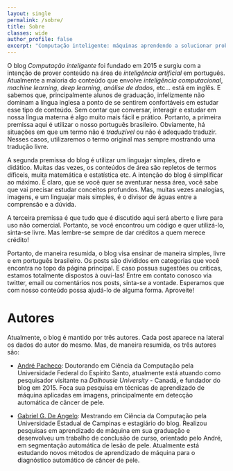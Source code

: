 ```yaml
---
layout: single
permalink: /sobre/
title: Sobre
classes: wide
author_profile: false
excerpt: "Computação inteligente: máquinas aprendendo a solucionar problemas complexos Conceitos, aplicações e desenvolvimento"
---
```



O blog *Computação inteligente* foi fundado em 2015 e surgiu com a intenção de prover conteúdo na área de *inteligência artificial* em português. Atualmente a maioria do conteúdo que envolve *inteligência computacional*, *machine learning*, *deep learning*, *análise de dados*, etc... está em inglês. E sabemos que, principalmente alunos de graduação, infelizmente não dominam a língua inglesa a ponto de se sentirem confortáveis em estudar esse tipo de conteúdo. Sem contar que conversar, interagir e estudar em nossa língua materna é algo muito mais fácil e prático. Portanto, a primeira premissa aqui é utilizar o nosso português brasileiro. Obviamente, há situações em que um termo não é *traduzível* ou não é adequado traduzir. Nesses casos, utilizaremos o termo original mas sempre mostrando uma tradução livre.

A segunda premissa do blog é utilizar um linguajar simples, direto e didático. Muitas das vezes, os conteúdos de área são repletos de termos díficeis, muita matemática e estatística etc. A intenção do blog é simplificar ao máximo. É claro, que se você quer se aventurar nessa área, você sabe que vai precisar estudar conceitos profundos. Mas, muitas vezes analogias, imagens, e um linguajar mais simples, é o divisor de águas entre a comprensão e a dúvida.

A terceira premissa é que tudo que é discutido aqui será aberto e livre para uso não comercial. Portanto, se você encontrou um código e quer utilizá-lo, sinta-se livre. Mas lembre-se sempre de dar créditos a quem merece crédito!

Portanto, de maneira resumida, o blog visa ensinar de maneira simples, livre e em português brasileiro. Os posts são divididos em categorias que você encontra no topo da página principal. E caso possua sugestões ou críticas, estamos totalmente dispostos à ouvi-las! Entre em contato conosco via twitter, email ou comentários nos posts, sinta-se a vontade. Esperamos que com nosso conteúdo possa ajudá-lo de alguma forma. Aproveite!

# Autores

Atualmente, o blog é mantido por três autores. Cada post aparece na lateral os dados do autor do mesmo. Mas, de maneira resumida, os três autores são:

* [André Pacheco](http://pachecoandre.com.br):
  Doutorando em Ciência da Computação pela Universidade Federal do Espírito Santo, atualmente está atuando como pesquisador visitante na *Dalhousie University* - Canadá, e fundador do blog em 2015. Foca sua pesquisa em técnicas de aprendizado de máquina aplicadas em imagens, principalmente em detecção automática de câncer de pele.

* [Gabriel G. De Angelo](site):
  Mestrando em Ciência da Computação pela Universidade Estadual de Campinas e estagiário do blog. Realizou pesquisas em aprendizado de máquina em sua graduação e desenvolveu um trabalho de conclusão de curso, orientado pelo André, em segmentação automática de lesão de pele. Atualmente está estudando novos métodos de aprendizado de máquina para o diagnóstico automático de câncer de pele.